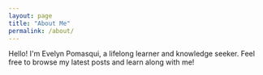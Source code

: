 ```yaml
---
layout: page
title: "About Me"
permalink: /about/
---
```



Hello! I'm Evelyn Pomasqui, a lifelong learner and knowledge seeker. 
Feel free to browse my latest posts and learn along with me!
